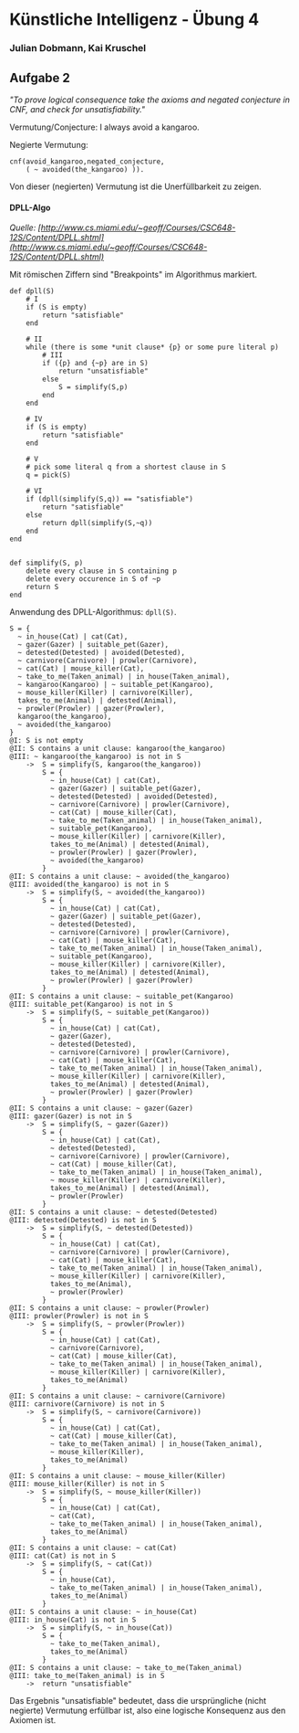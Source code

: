 # Künstliche Intelligenz - Übung 4
### Julian Dobmann, Kai Kruschel


## Aufgabe 2
*"To prove logical consequence take the axioms and negated conjecture in CNF, and check for unsatisfiability."*

Vermutung/Conjecture: I always avoid a kangaroo.

Negierte Vermutung:

	cnf(avoid_kangaroo,negated_conjecture,
    	( ~ avoided(the_kangaroo) )).

Von dieser (negierten) Vermutung ist die Unerfüllbarkeit zu zeigen.

#### DPLL-Algo
*Quelle: [http://www.cs.miami.edu/~geoff/Courses/CSC648-12S/Content/DPLL.shtml](http://www.cs.miami.edu/~geoff/Courses/CSC648-12S/Content/DPLL.shtml)*

Mit römischen Ziffern sind "Breakpoints" im Algorithmus markiert.

	def dpll(S)
		# I
		if (S is empty)
			return "satisfiable"
		end
		
		# II
		while (there is some *unit clause* {p} or some pure literal p)
			# III
			if ({p} and {~p} are in S)
				return "unsatisfiable"
			else
				S = simplify(S,p)
			end
		end
		
		# IV
		if (S is empty)
			return "satisfiable"
		end
		
		# V
		# pick some literal q from a shortest clause in S
		q = pick(S)
		
		# VI
		if (dpll(simplify(S,q)) == "satisfiable")
			return "satisfiable"
		else
			return dpll(simplify(S,~q))
		end
	end
	
	
	def simplify(S, p)
		delete every clause in S containing p
		delete every occurence in S of ~p
		return S
	end

Anwendung des DPLL-Algorithmus: ```dpll(S)```.

	S = {
	  ~ in_house(Cat) | cat(Cat),
	  ~ gazer(Gazer) | suitable_pet(Gazer),
	  ~ detested(Detested) | avoided(Detested),
	  ~ carnivore(Carnivore) | prowler(Carnivore),
	  ~ cat(Cat) | mouse_killer(Cat),
	  ~ take_to_me(Taken_animal) | in_house(Taken_animal),
	  ~ kangaroo(Kangaroo) | ~ suitable_pet(Kangaroo),
	  ~ mouse_killer(Killer) | carnivore(Killer),
	  takes_to_me(Animal) | detested(Animal),
	  ~ prowler(Prowler) | gazer(Prowler),
	  kangaroo(the_kangaroo),
	  ~ avoided(the_kangaroo)
	}
	@I: S is not empty
	@II: S contains a unit clause: kangaroo(the_kangaroo)
	@III: ~ kangaroo(the_kangaroo) is not in S
		->  S = simplify(S, kangaroo(the_kangaroo))
			S = {
              ~ in_house(Cat) | cat(Cat),
              ~ gazer(Gazer) | suitable_pet(Gazer),
              ~ detested(Detested) | avoided(Detested),
              ~ carnivore(Carnivore) | prowler(Carnivore),
              ~ cat(Cat) | mouse_killer(Cat),
              ~ take_to_me(Taken_animal) | in_house(Taken_animal),
              ~ suitable_pet(Kangaroo),
              ~ mouse_killer(Killer) | carnivore(Killer),
              takes_to_me(Animal) | detested(Animal),
              ~ prowler(Prowler) | gazer(Prowler),
              ~ avoided(the_kangaroo)
			}
	@II: S contains a unit clause: ~ avoided(the_kangaroo)
	@III: avoided(the_kangaroo) is not in S
		->  S = simplify(S, ~ avoided(the_kangaroo))
			S = {
              ~ in_house(Cat) | cat(Cat),
              ~ gazer(Gazer) | suitable_pet(Gazer),
              ~ detested(Detested),
              ~ carnivore(Carnivore) | prowler(Carnivore),
              ~ cat(Cat) | mouse_killer(Cat),
              ~ take_to_me(Taken_animal) | in_house(Taken_animal),
              ~ suitable_pet(Kangaroo),
              ~ mouse_killer(Killer) | carnivore(Killer),
              takes_to_me(Animal) | detested(Animal),
              ~ prowler(Prowler) | gazer(Prowler)
			}
	@II: S contains a unit clause: ~ suitable_pet(Kangaroo)
	@III: suitable_pet(Kangaroo) is not in S
		->  S = simplify(S, ~ suitable_pet(Kangaroo))
			S = {
              ~ in_house(Cat) | cat(Cat),
              ~ gazer(Gazer),
              ~ detested(Detested),
              ~ carnivore(Carnivore) | prowler(Carnivore),
              ~ cat(Cat) | mouse_killer(Cat),
              ~ take_to_me(Taken_animal) | in_house(Taken_animal),
              ~ mouse_killer(Killer) | carnivore(Killer),
              takes_to_me(Animal) | detested(Animal),
              ~ prowler(Prowler) | gazer(Prowler)
			}
	@II: S contains a unit clause: ~ gazer(Gazer)
	@III: gazer(Gazer) is not in S
		->  S = simplify(S, ~ gazer(Gazer))
			S = {
              ~ in_house(Cat) | cat(Cat),
              ~ detested(Detested),
              ~ carnivore(Carnivore) | prowler(Carnivore),
              ~ cat(Cat) | mouse_killer(Cat),
              ~ take_to_me(Taken_animal) | in_house(Taken_animal),
              ~ mouse_killer(Killer) | carnivore(Killer),
              takes_to_me(Animal) | detested(Animal),
              ~ prowler(Prowler)
			}
	@II: S contains a unit clause: ~ detested(Detested)
	@III: detested(Detested) is not in S
		->  S = simplify(S, ~ detested(Detested))
			S = {
              ~ in_house(Cat) | cat(Cat),
              ~ carnivore(Carnivore) | prowler(Carnivore),
              ~ cat(Cat) | mouse_killer(Cat),
              ~ take_to_me(Taken_animal) | in_house(Taken_animal),
              ~ mouse_killer(Killer) | carnivore(Killer),
              takes_to_me(Animal),
              ~ prowler(Prowler)
			}
	@II: S contains a unit clause: ~ prowler(Prowler)
	@III: prowler(Prowler) is not in S
		->  S = simplify(S, ~ prowler(Prowler))
			S = {
              ~ in_house(Cat) | cat(Cat),
              ~ carnivore(Carnivore),
              ~ cat(Cat) | mouse_killer(Cat),
              ~ take_to_me(Taken_animal) | in_house(Taken_animal),
              ~ mouse_killer(Killer) | carnivore(Killer),
              takes_to_me(Animal)
			}
	@II: S contains a unit clause: ~ carnivore(Carnivore)
	@III: carnivore(Carnivore) is not in S
		->  S = simplify(S, ~ carnivore(Carnivore))
			S = {
              ~ in_house(Cat) | cat(Cat),
              ~ cat(Cat) | mouse_killer(Cat),
              ~ take_to_me(Taken_animal) | in_house(Taken_animal),
              ~ mouse_killer(Killer),
              takes_to_me(Animal)
			}
	@II: S contains a unit clause: ~ mouse_killer(Killer)
	@III: mouse_killer(Killer) is not in S
		->  S = simplify(S, ~ mouse_killer(Killer))
			S = {
              ~ in_house(Cat) | cat(Cat),
              ~ cat(Cat),
              ~ take_to_me(Taken_animal) | in_house(Taken_animal),
              takes_to_me(Animal)
			}
	@II: S contains a unit clause: ~ cat(Cat)
	@III: cat(Cat) is not in S
		->  S = simplify(S, ~ cat(Cat))
			S = {
              ~ in_house(Cat),
              ~ take_to_me(Taken_animal) | in_house(Taken_animal),
              takes_to_me(Animal)
			}
	@II: S contains a unit clause: ~ in_house(Cat)
	@III: in_house(Cat) is not in S
		->  S = simplify(S, ~ in_house(Cat))
			S = {
              ~ take_to_me(Taken_animal),
              takes_to_me(Animal)
			}
	@II: S contains a unit clause: ~ take_to_me(Taken_animal)
	@III: take_to_me(Taken_animal) is in S
		->  return "unsatisfiable"

Das Ergebnis "unsatisfiable" bedeutet, dass die ursprüngliche (nicht negierte) Vermutung erfüllbar ist, also eine logische Konsequenz aus den Axiomen ist.